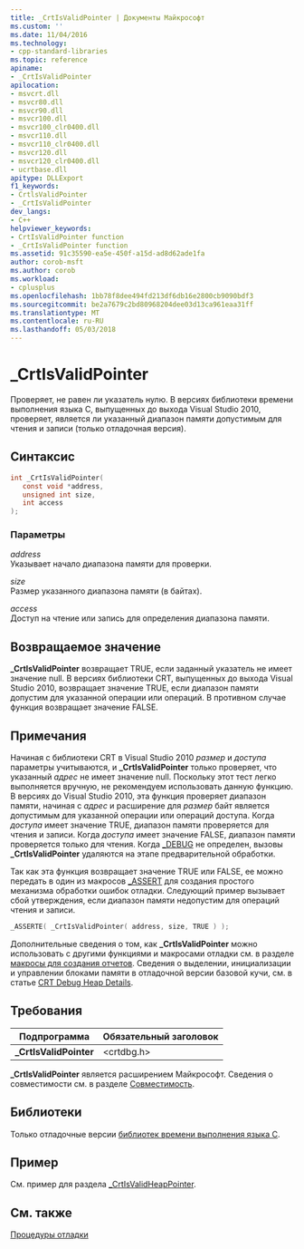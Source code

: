 ```yaml
---
title: _CrtIsValidPointer | Документы Майкрософт
ms.custom: ''
ms.date: 11/04/2016
ms.technology:
- cpp-standard-libraries
ms.topic: reference
apiname:
- _CrtIsValidPointer
apilocation:
- msvcrt.dll
- msvcr80.dll
- msvcr90.dll
- msvcr100.dll
- msvcr100_clr0400.dll
- msvcr110.dll
- msvcr110_clr0400.dll
- msvcr120.dll
- msvcr120_clr0400.dll
- ucrtbase.dll
apitype: DLLExport
f1_keywords:
- CrtlsValidPointer
- _CrtIsValidPointer
dev_langs:
- C++
helpviewer_keywords:
- CrtIsValidPointer function
- _CrtIsValidPointer function
ms.assetid: 91c35590-ea5e-450f-a15d-ad8d62ade1fa
author: corob-msft
ms.author: corob
ms.workload:
- cplusplus
ms.openlocfilehash: 1bb78f8dee494fd213df6db16e2800cb9090bdf3
ms.sourcegitcommit: be2a7679c2bd80968204dee03d13ca961eaa31ff
ms.translationtype: MT
ms.contentlocale: ru-RU
ms.lasthandoff: 05/03/2018
---
```

# <a name="crtisvalidpointer"></a>_CrtIsValidPointer

Проверяет, не равен ли указатель нулю. В версиях библиотеки времени выполнения языка C, выпущенных до выхода Visual Studio 2010, проверяет, является ли указанный диапазон памяти допустимым для чтения и записи (только отладочная версия).

## <a name="syntax"></a>Синтаксис

```C
int _CrtIsValidPointer(
   const void *address,
   unsigned int size,
   int access
);
```

### <a name="parameters"></a>Параметры

*address*<br/>
Указывает начало диапазона памяти для проверки.

*size*<br/>
Размер указанного диапазона памяти (в байтах).

*access*<br/>
Доступ на чтение или запись для определения диапазона памяти.

## <a name="return-value"></a>Возвращаемое значение

**_CrtIsValidPointer** возвращает TRUE, если заданный указатель не имеет значение null. В версиях библиотеки CRT, выпущенных до выхода Visual Studio 2010, возвращает значение TRUE, если диапазон памяти допустим для указанной операции или операций. В противном случае функция возвращает значение FALSE.

## <a name="remarks"></a>Примечания

Начиная с библиотеки CRT в Visual Studio 2010 *размер* и *доступа* параметры учитываются, и **_CrtIsValidPointer** только проверяет, что указанный *адрес* не имеет значение null. Поскольку этот тест легко выполняется вручную, не рекомендуем использовать данную функцию. В версиях до Visual Studio 2010, эта функция проверяет диапазон памяти, начиная с *адрес* и расширение для *размер* байт является допустимым для указанной операции или операций доступа. Когда *доступа* имеет значение TRUE, диапазон памяти проверяется для чтения и записи. Когда *доступа* имеет значение FALSE, диапазон памяти проверяется только для чтения. Когда [_DEBUG](../../c-runtime-library/debug.md) не определен, вызовы **_CrtIsValidPointer** удаляются на этапе предварительной обработки.

Так как эта функция возвращает значение TRUE или FALSE, ее можно передать в один из макросов [_ASSERT](assert-asserte-assert-expr-macros.md) для создания простого механизма обработки ошибок отладки. Следующий пример вызывает сбой утверждения, если диапазон памяти недопустим для операций чтения и записи.

```C
_ASSERTE( _CrtIsValidPointer( address, size, TRUE ) );
```

Дополнительные сведения о том, как **_CrtIsValidPointer** можно использовать с другими функциями и макросами отладки см. в разделе [макросы для создания отчетов](/visualstudio/debugger/macros-for-reporting). Сведения о выделении, инициализации и управлении блоками памяти в отладочной версии базовой кучи, см. в статье [CRT Debug Heap Details](/visualstudio/debugger/crt-debug-heap-details).

## <a name="requirements"></a>Требования

|Подпрограмма|Обязательный заголовок|
|-------------|---------------------|
|**_CrtIsValidPointer**|\<crtdbg.h>|

**_CrtIsValidPointer** является расширением Майкрософт. Сведения о совместимости см. в разделе [Совместимость](../../c-runtime-library/compatibility.md).

## <a name="libraries"></a>Библиотеки

Только отладочные версии [библиотек времени выполнения языка C](../../c-runtime-library/crt-library-features.md).

## <a name="example"></a>Пример

См. пример для раздела [_CrtIsValidHeapPointer](crtisvalidheappointer.md).

## <a name="see-also"></a>См. также

[Процедуры отладки](../../c-runtime-library/debug-routines.md)<br/>
